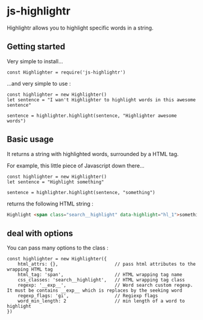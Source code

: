 # js-highlightr
Highlightr allows you to highlight specific words in a string.

## Getting started
Very simple to install...
```JS
const Highlighter = require('js-highlightr')
```

...and very simple to use :
```JS
const highlighter = new Highlighter()
let sentence = "I wan't Highlighter to highlight words in this awesome sentence"

sentence = highlighter.highlight(sentence, "Highlighter awesome words")
```

## Basic usage
It returns a string with highlighted words, surrounded by a HTML tag.

For example, this little piece of Javascript down there...
```JS
const highlighter = new Highlighter()
let sentence = "Highlight something"

sentence = highlighter.highlight(sentence, "something")
```

returns the following HTML string :
```HTML
Highlight <span class="search__highlight" data-highlight="hl_1">something</span>
```

## deal with options
You can pass many options to the class :
```JS
const highlighter = new Highlighter({
    html_attrs: {},                     // pass html attributes to the wrapping HTML tag 
    html_tag: 'span',                   // HTML wrapping tag name
    css_classes: 'search__highlight',   // HTML wrapping tag class
    regexp: '__exp__',                  // Word search custom regexp. It must be contains __exp__ which is replaces by the seeking word
    regexp_flags: 'gi',                 // Regiexp flags
    word_min_length: 2                  // min length of a word to highlight
})
```

